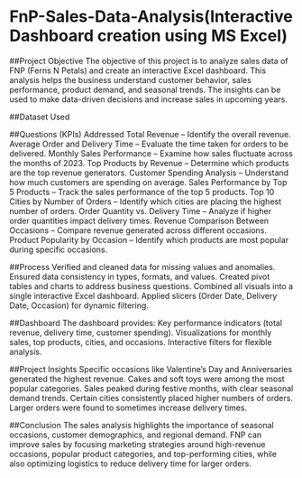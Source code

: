 # FnP-Sales-Data-Analysis(Interactive Dashboard creation using MS Excel)
##Project Objective
The objective of this project is to analyze sales data of FNP (Ferns N Petals) and create an interactive Excel dashboard.
This analysis helps the business understand customer behavior, sales performance, product demand, and seasonal trends. The insights can be used to make data-driven decisions and increase sales in upcoming years.

##Dataset Used

##Questions (KPIs) Addressed
Total Revenue – Identify the overall revenue.
Average Order and Delivery Time – Evaluate the time taken for orders to be delivered.
Monthly Sales Performance – Examine how sales fluctuate across the months of 2023.
Top Products by Revenue – Determine which products are the top revenue generators.
Customer Spending Analysis – Understand how much customers are spending on average.
Sales Performance by Top 5 Products – Track the sales performance of the top 5 products.
Top 10 Cities by Number of Orders – Identify which cities are placing the highest number of orders.
Order Quantity vs. Delivery Time – Analyze if higher order quantities impact delivery times.
Revenue Comparison Between Occasions – Compare revenue generated across different occasions.
Product Popularity by Occasion – Identify which products are most popular during specific occasions.

##Process
Verified and cleaned data for missing values and anomalies.
Ensured data consistency in types, formats, and values.
Created pivot tables and charts to address business questions.
Combined all visuals into a single interactive Excel dashboard.
Applied slicers (Order Date, Delivery Date, Occasion) for dynamic filtering.

##Dashboard
The dashboard provides:
Key performance indicators (total revenue, delivery time, customer spending).
Visualizations for monthly sales, top products, cities, and occasions.
Interactive filters for flexible analysis.

##Project Insights
Specific occasions like Valentine’s Day and Anniversaries generated the highest revenue.
Cakes and soft toys were among the most popular categories.
Sales peaked during festive months, with clear seasonal demand trends.
Certain cities consistently placed higher numbers of orders.
Larger orders were found to sometimes increase delivery times.

##Conclusion
The sales analysis highlights the importance of seasonal occasions, customer demographics, and regional demand.
FNP can improve sales by focusing marketing strategies around high-revenue occasions, popular product categories, and top-performing cities, while also optimizing logistics to reduce delivery time for larger orders.
